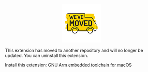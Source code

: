 
<div align="center">
<img src="https://raw.githubusercontent.com/atomclip/darwin-arm-none-eabi/master/images/moved.png" alt="we've moved">
</div>

This extension has moved to another repository and will no longer be updated. 
You can uninstall this extension. 

Install this extension:
[GNU Arm embedded toolchain for macOS](https://marketplace.visualstudio.com/items?itemName=metalcode-eu.windows-arm-none-eabi)